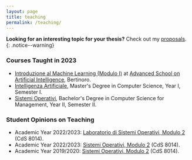 ```yaml
---
layout: page
title: teaching
permalink: /teaching/
---
```


**Looking for an interesting topic for your thesis?** Check out my [proposals](proposals). 
{: .notice--warning}

### Courses Taught in 2023

* [Introduzione al Machine Learning (Modulo I)](https://github.com/lozingaro/asai-er-ml) at [Advanced School on Artificial Intelligence](https://asai-er.github.io), Bertinoro.
* [Intelligenza Artificiale](81940), Master's Degree in Computer Science, Year I, Semester I.
* [Sistemi Operativi](08574), Bachelor's Degree in Computer Science for Management, Year II, Semester II.

### Student Opinions on Teaching

* Academic Year 2022/2023: [Laboratorio di Sistemi Operativi, Modulo 2](../assets/pdf/Resoconto-20222497664.pdf) (CdS 8014).
* Academic Year 2022/2023: [Sistemi Operativi, Modulo 2](../assets/pdf/Resoconto-20222497120.pdf) (CdS 8014).
* Academic Year 2019/2020: [Sistemi Operativi, Modulo 2](../assets/pdf/Resoconto-20192460892.pdf) (CdS 8014).

<!-- ### Previous Years' Courses -->
